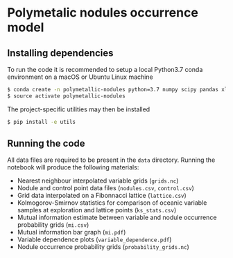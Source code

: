 # Polymetalic nodules occurrence model

## Installing dependencies
To run the code it is recommended to setup a local Python3.7 conda environment on a macOS or Ubuntu Linux machine
```sh
$ conda create -n polymetallic-nodules python=3.7 numpy scipy pandas xlrd scikit-learn netcdf4 xarray jupyter matplotlib
$ source activate polymetallic-nodules
```
The project-specific utilities may then be installed
```sh
$ pip install -e utils
```

## Running the code
All data files are required to be present in the `data` directory.
Running the notebook will produce the following materials:
* Nearest neighbour interpolated variable grids (`grids.nc`)
* Nodule and control point data files (`nodules.csv`, `control.csv`)
* Grid data interpolated on a Fibonnacci lattice (`lattice.csv`)
* Kolmogorov-Smirnov statistics for comparison of oceanic variable samples at exploration and lattice points (`ks_stats.csv`)
* Mutual information estimate between variable and nodule occurrence probability grids (`mi.csv`)
* Mutual information bar graph (`mi.pdf`)
* Variable dependence plots (`variable_dependence.pdf`)
* Nodule occurrence probability grids (`probability_grids.nc`)
